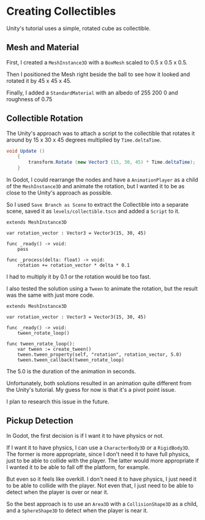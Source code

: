 # Creating Collectibles

Unity's tutorial uses a simple, rotated cube as collectible.

## Mesh and Material

First, I created a `MeshInstance3D` with a `BoxMesh` scaled to 0.5 x 0.5 x 0.5.

Then I positioned the Mesh right beside the ball to see how it looked and rotated it by 45 x 45 x 45.

Finally, I added a `StandardMaterial` with an albedo of 255 200 0 and roughness of 0.75

## Collectible Rotation

The Unity's approach was to attach a script to the collectible that rotates it around by 15 x 30 x 45 degrees multiplied by `Time.deltaTime`.

```csharp
void Update () 
	{
		transform.Rotate (new Vector3 (15, 30, 45) * Time.deltaTime);
	}
```

In Godot, I could rearrange the nodes and have a `AnimationPlayer` as a child of the `MeshInstance3D` and animate the rotation, but I wanted it to be as close to the Unity's approach as possible.

So I used `Save Branch as Scene` to extract the Collectible into a separate scene, saved it as `levels/collectible.tscn` and added a `Script` to it.

```gdscript
extends MeshInstance3D

var rotation_vector : Vector3 = Vector3(15, 30, 45)

func _ready() -> void:
	pass

func _process(delta: float) -> void:
	rotation += rotation_vector * delta * 0.1
```

I had to multiply it by 0.1 or the rotation would be too fast.

I also tested the solution using a `Tween` to animate the rotation, but the result was the same with just more code.

```gdscript
extends MeshInstance3D

var rotation_vector : Vector3 = Vector3(15, 30, 45)

func _ready() -> void:
	tween_rotate_loop()

func tween_rotate_loop():
	var tween := create_tween()
	tween.tween_property(self, "rotation", rotation_vector, 5.0)
	tween.tween_callback(tween_rotate_loop)
```

The 5.0 is the duration of the animation in seconds.

Unfortunately, both solutions resulted in an animation quite different from the Unity's tutorial. My guess for now is that it's a pivot point issue.

I plan to research this issue in the future.

## Pickup Detection

In Godot, the first decision is if I want it to have physics or not.

If I want it to have physics, I can use a `CharacterBody3D` or a `RigidBody3D`. The former is more appropriate, since I don't need it to have full physics, just to be able to collide with the player. The latter would more appropriate if I wanted it to be able to fall off the platform, for example.

But even so it feels like overkill. I don't need it to have physics, I just need it to be able to collide with the player. Not even that, I just need to be able to detect when the player is over or near it.

So the best approach is to use an `Area3D` with a `CollisionShape3D` as a child, and a `SphereShape3D` to detect when the player is near it.
